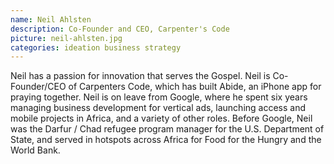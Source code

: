 ```yaml
---
name: Neil Ahlsten
description: Co-Founder and CEO, Carpenter's Code
picture: neil-ahlsten.jpg 
categories: ideation business strategy
---
```

Neil has a passion for innovation that serves the Gospel. Neil is Co-Founder/CEO of Carpenters Code, which has built Abide, an iPhone app for praying together. Neil is on leave from Google, where he spent six years managing business development for vertical ads, launching access and mobile projects in Africa, and a variety of other roles. Before Google, Neil was the Darfur / Chad refugee program manager for the U.S. Department of State, and served in hotspots across Africa for Food for the Hungry and the World Bank.
